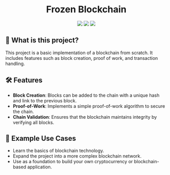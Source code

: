 <h1 align="center">Frozen Blockchain</h1>
<div align="center">
    <img src="https://img.shields.io/github/stars/FrozenAssassine/FrozenBlockChain?style=flat"/>
    <img src="https://img.shields.io/github/issues-pr/FrozenAssassine/FrozenBlockChain?style=flat"/>
    <img src="https://img.shields.io/github/repo-size/FrozenAssassine/FrozenBlockChain?style=flat"/>
</div>

## 🤔 What is this project?
This project is a basic implementation of a blockchain from scratch. It includes features such as block creation, proof of work, and transaction handling.

## 🛠️ Features
- **Block Creation**: Blocks can be added to the chain with a unique hash and link to the previous block.
- **Proof-of-Work**: Implements a simple proof-of-work algorithm to secure the chain.
- **Chain Validation**: Ensures that the blockchain maintains integrity by verifying all blocks.

## 🔗 Example Use Cases
- Learn the basics of blockchain technology.
- Expand the project into a more complex blockchain network.
- Use as a foundation to build your own cryptocurrency or blockchain-based application.
